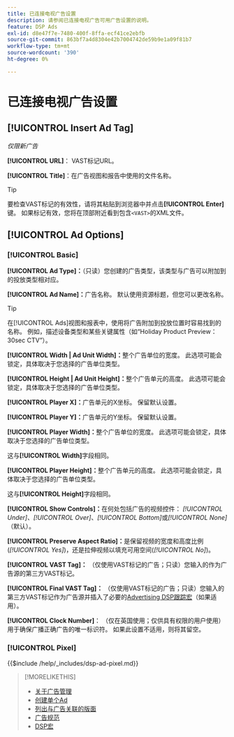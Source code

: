 ```yaml
---
title: 已连接电视广告设置
description: 请参阅已连接电视广告可用广告设置的说明。
feature: DSP Ads
exl-id: d8e47f7e-7480-400f-8ffa-ecf41ce2ebfb
source-git-commit: 863bf7a4d8304e42b7004742de59b9e1a09f81b7
workflow-type: tm+mt
source-wordcount: '390'
ht-degree: 0%

---
```


# 已连接电视广告设置

## [!UICONTROL Insert Ad Tag]

*仅限新广告*

**[!UICONTROL URL]**： VAST标记URL。

**[!UICONTROL Title]**：在广告视图和报告中使用的文件名称。

>[!TIP]
>
> 要检查VAST标记的有效性，请将其粘贴到浏览器中并点击&#x200B;**[!UICONTROL Enter]**&#x200B;键。 如果标记有效，您将在顶部附近看到包含`<VAST>`的XML文件。

## [!UICONTROL Ad Options]

### [!UICONTROL Basic]

**[!UICONTROL Ad Type]：**（只读）您创建的广告类型，该类型与广告可以附加到的投放类型相对应。

**[!UICONTROL Ad Name]：**&#x200B;广告名称。 默认使用资源标题，但您可以更改名称。

>[!TIP]
>
> 在[!UICONTROL Ads]视图和报表中，使用将广告附加到投放位置时容易找到的名称。 例如，描述设备类型和某些关键属性（如“Holiday Product Preview： 30sec CTV”）。

**[!UICONTROL Width | Ad Unit Width]：**&#x200B;整个广告单位的宽度。 此选项可能会锁定，具体取决于您选择的广告单位类型。

**[!UICONTROL Height | Ad Unit Height]：**&#x200B;整个广告单元的高度。 此选项可能会锁定，具体取决于您选择的广告单位类型。

**[!UICONTROL Player X]：**&#x200B;广告单元的X坐标。 保留默认设置。

**[!UICONTROL Player Y]：**&#x200B;广告单元的Y坐标。 保留默认设置。

**[!UICONTROL Player Width]：**&#x200B;整个广告单位的宽度。 此选项可能会锁定，具体取决于您选择的广告单位类型。

这与&#x200B;**[!UICONTROL Width]**&#x200B;字段相同。

**[!UICONTROL Player Height]：**&#x200B;整个广告单元的高度。 此选项可能会锁定，具体取决于您选择的广告单位类型。

这与&#x200B;**[!UICONTROL Height]**&#x200B;字段相同。

**[!UICONTROL Show Controls]：**&#x200B;在何处包括广告的视频控件： *[!UICONTROL Under]*、*[!UICONTROL Over]*、*[!UICONTROL Bottom]*&#x200B;或&#x200B;*[!UICONTROL None]*（默认）。

**[!UICONTROL Preserve Aspect Ratio]：**&#x200B;是保留视频的宽度和高度比例(*[!UICONTROL Yes]*)，还是拉伸视频以填充可用空间(*[!UICONTROL No]*)。

**[!UICONTROL VAST Tag]：** （仅使用VAST标记的广告；只读）您输入的作为广告源的第三方VAST标记。

**[!UICONTROL Final VAST Tag]：** （仅使用VAST标记的广告；只读）您输入的第三方VAST标记作为广告源并插入了必要的[Advertising DSP跟踪宏](/help/dsp/campaign-management/macros.md)（如果适用）。

**[!UICONTROL Clock Number]**： （仅在英国使用；仅供具有权限的用户使用）用于确保广播正确广告的唯一标识符。 如果此设置不适用，则将其留空。

### [!UICONTROL Pixel]

<!-- **[!UICONTROL Pixel]:** -->

{{$include /help/_includes/dsp-ad-pixel.md}}

>[!MORELIKETHIS]
>
>* [关于广告管理](ad-about.md)
>* [创建单个Ad](ad-create.md)
>* [列出与广告关联的版面](/help/dsp/campaign-management/ads/ad-list-placements.md)
>* [广告规范](ad-specs.md)
>* [DSP宏](/help/dsp/campaign-management/macros.md)
